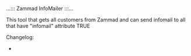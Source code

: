 ...::: Zammad InfoMailer :::...

This tool that gets all customers from Zammad and can send infomail to all that have "infomail" attribute TRUE

 Changelog:
 
 
 - 
 